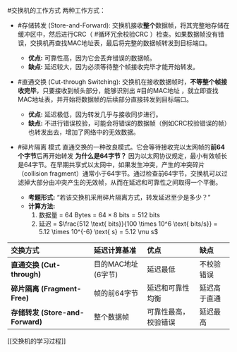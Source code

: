#交换机的工作方式 两种工作方式：

*   #存储转发 (Store-and-Forward): 交换机接收**整个**数据帧，将其完整地存储在缓冲区中，然后进行CRC（ #循环冗余校验CRC ）检查。如果数据帧没有错误，交换机再查找MAC地址表，最后将完整的数据帧转发到目标端口。
    *   **优点:** 可靠性高，因为它会丢弃错误的数据帧。
    *   **缺点:** 延迟较大，因为必须等待整个帧接收完毕才能开始转发。

*   #直通交换 (Cut-through Switching): 交换机在接收数据帧时，**不等整个帧接收完毕**，只要接收到帧头部分，能够识别出 #目的MAC地址 ，就立即查找MAC地址表，并开始将数据帧的后续部分直接转发到目标端口。
    *   **优点:** 延迟极低，因为转发几乎与接收同步进行。
    *   **缺点:** 不进行错误校验，可能会将错误的数据帧（例如CRC校验错误的帧）也转发出去，增加了网络中的无效数据。
* #碎片隔离 模式 直通交换的一种改良模式。它会等待接收完以太网帧的**前64个字节**后再开始转发 
	 **为什么是64字节？** 因为以太网协议规定，最小有效帧长是64字节。在早期共享式以太网中，如果发生冲突，产生的冲突碎片（collision fragment）通常小于64字节。通过检查前64字节，交换机可以过滤掉大部分由冲突产生的无效帧，从而在延迟和可靠性之间取得一个平衡。
	*   **考题形式:** “若该交换机采用碎片隔离方式，转发延迟至少是多少？”
	*   **计算方法:**
	    1.  数据量 = 64 Bytes = $64 \times 8 \text{ bits} = 512 \text{ bits}$
	    2.  延迟 = $\frac{512 \text{ bits}}{100 \times 10^6 \text{ bits/s}} = 5.12 \times 10^{-6} \text{ s} = 5.12 \mu s$

| 交换方式                         | 延迟计算基准        | 优点         | 缺点     |
| :--------------------------- | :------------ | :--------- | :----- |
| **直通交换 (Cut-through)**       | 目的MAC地址 (6字节) | 延迟最低       | 不校验错误  |
| **碎片隔离 (Fragment-Free)**     | 帧的前64字节       | 延迟和可靠性均衡   | 延迟高于直通 |
| **存储转发 (Store-and-Forward)** | 整个数据帧         | 可靠性最高，校验错误 | 延迟最高   |
 [[交换机的学习过程]] 